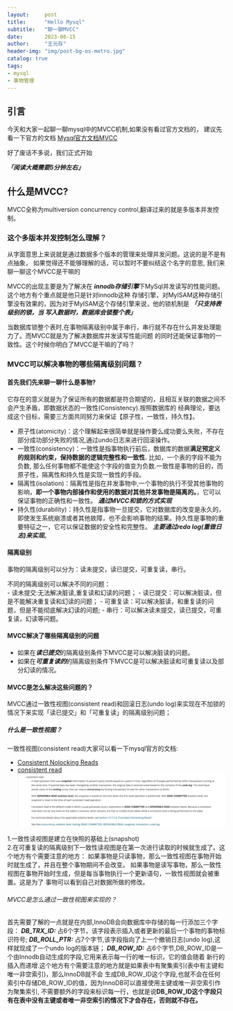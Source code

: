 ```yaml
---
layout:     post
title:      "Hello Mysql"
subtitle:   "聊一聊MVCC"
date:       2023-06-15
author:     "王元存"
header-img: "img/post-bg-os-metro.jpg"
catalog: true
tags:
- mysql
- 事物管理
---
```


引言
-----
今天和大家一起聊一聊mysql中的MVCC机制,如果没有看过官方文档的，
建议先看一下官方的文档 [Mysql官方文档MVCC](https://dev.mysql.com/doc/refman/8.0/en/innodb-multi-versioning.html) 

好了废话不多说，我们正式开始 

***「阅读大概需要5分钟左右」***




什么是MVCC?
------
MVCC全称为multiversion concurrency control,翻译过来的就是多版本并发控制。

### **这个多版本并发控制怎么理解？**
<p>从字面意思上来说就是通过数据多个版本的管理来处理并发问题。这说的是不是有点抽象，
如果觉得还不能够理解的话，可以暂时不要纠结这个名字的意思, 我们来聊一聊这个MVCC是干嘛的  </p>

MVCC的出现主要是为了解决在 ***innodb存储引擎***下MySql并发读写的性能问题。这个地方有个重点就是他只是针对innodb这种
存储引擎，对MyISAM这种存储引擎没有效果的，因为对于MyISAM这个存储引擎来说，他的锁机制是 ***「只支持表级别的锁，当
写入数据时，数据库会锁整个表」***
<p>
当数据库锁整个表时,在事物隔离级别中属于串行，串行就不存在什么并发处理能力了。而MVCC就是为了解决数据库并发读写性能问题
的同时还能保证事物的一致性。这个时候你明白了MVCC是干嘛的了吗？
</p>

### **MVCC可以解决事物的哪些隔离级别问题？**

#### 首先我们先来聊一聊**什么是事物?**

<p>
它存在的意义就是为了保证所有的数据都是符合期望的，且相互关联的数据之间不会产生矛盾，即数据状态的一致性(Consistency).按照数据库的
经典理论，要达成这个目标，需要三方面共同努力来保证【原子性，一致性，持久性】。
</p>

- 原子性(atomicity)：这个理解起来很简单就是操作要么成功要么失败，不存在部分成功部分失败的情况,通过undo日志来进行回滚操作。
- 一致性(consistency)：一致性是指事物执行前后，数据库的数据**满足预定义的规则和约束，保持数据的逻辑完整性和一致性.** 比如，一个表的字段不能为负数,
  那么任何事物都不能使这个字段的值变为负数.一致性是事物的目的，而原子性，隔离性和持久性是实现一致性的手段。
- 隔离性(isolation)：隔离性是指在并发事物中,一个事物的执行不受其他事物的影响，**即一个事物内部操作和使用的数据对其他并发事物是隔离的。**，它可以保证事物的正确性和一致性。
  ***通过MVCC和锁的方式实现***
- 持久性(durability)：持久性是指事物一旦提交，它对数据库的改变是永久的，即使发生系统崩溃或者其他故障，也不会影响事物的结果。持久性是事物的重要特征之一，它可以保证数据的安全性和完整性。
  ***主要通过redo log(重做日志)来实现***。

#### 隔离级别
<p>
事物的隔离级别可以分为：读未提交，读已提交，可重复读，串行。
</p>
不同的隔离级别可以解决不同的问题：<br>
- 读未提交:无法解决脏读,重复读和幻读的问题；
- 读已提交：可以解决脏读，但是不能解决重复读和幻读的问题；
- 可重复读：可以解决脏读，和重复读的问题，但是不能彻底解决幻读的问题;
- 串行：可以解决读未提交，读已提交，可重复读，幻读等问题。

#### MVCC解决了哪些隔离级别的问题
- 如果在***读已提交***的隔离级别条件下MVCC是可以解决脏读的问题。
- 如果在***可重复读的***的隔离级别条件下MVCC是可以解决脏读和可重复读以及部分幻读的情况。
#### MVCC是怎么解决这些问题的？
MVCC通过一致性视图(consistent read)和回滚日志(undo log)来实现在不加锁的情况下来实现「读已提交」和「可重复读」的隔离级别问题；
##### 什么是一致性视图？
一致性视图(consistent read)大家可以看一下mysql官方的文档:
- [Consistent Nolocking Reads](https://dev.mysql.com/doc/refman/8.0/en/innodb-consistent-read.html)
- [consistent read](https://dev.mysql.com/doc/refman/8.0/en/glossary.html#glos_consistent_read)
![](/img/mvcc-1.jpg)
<p>
1.一致性读视图是建立在快照的基础上(snapshot) <br>
2.在可重复读的隔离级别下一致性读视图是在第一次进行读取的时候就生成了。这个地方有个需要注意的地方：
如果事物是只读事物，那么一致性视图在事物开始时就生成了，并且在整个事物期间不会改变。
如果事物是读写事物，那么一致性视图在事物开始时生成，但是每当事物执行一个更新语句，一致性视图就会被重置。这是为了
事物可以看到自己对数据所做的修改。
</p>

###### MVCC是怎么通过一致性视图来实现的？
首先需要了解的一点就是在内部,InnoDB会向数据库中存储的每一行添加三个字段：
***DB_TRX_ID:*** 占6个字节，该字段表示插入或者更新的最后一个事物的事物标识符号;
***DB_ROLL_PTR:*** 占7个字节,该字段指向了上一个撤销日志(undo log),这样就现成了一个undo log的版本链；
***DB_ROW_ID:*** 占6个字节,DB_ROW_ID是一个由Innodb自动生成的字段,它用来表示每一行的唯一标识，它的值会随着
新行的插入而递增.这个地方有个需要注意的地方就是如果表中有聚集索引(表中有主键和唯一非空索引)，那么InnoDB就不会
生成DB_ROW_ID这个字段,也就不会在任何索引中存储DB_ROW_ID的值，因为InnoDB可以直接使用主键或唯一非空索引作为聚集索引,
不需要额外的字段来标识每一行，也就是说****DB_ROW_ID这个字段只有在表中没有主键或者唯一非空索引的情况下才会存在，否则就不存在。****





















